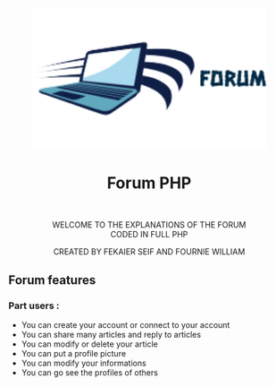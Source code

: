 <p align="center">
  <img src="assets/img/logo.png" width="420" title="hover text">
  <h1 align="center">Forum PHP</h1>
</p>
<br>
<p align="center">
    WELCOME TO THE EXPLANATIONS OF THE FORUM<br>
    CODED IN FULL PHP<br>
    <p align="center" fill="#4D3CA6">CREATED BY FEKAIER SEIF AND FOURNIE WILLIAM</p>
</p>
<p align="left">
    <h2>Forum features</h2>
</p>

### Part users :<br>
* You can create your account or connect to your account<br>
* You can share many articles and reply to articles<br>
* You can modify or delete your article<br>
* You can put a profile picture<br>
* You can modify your informations<br>
* You can go see the profiles of others <br>